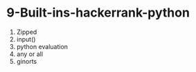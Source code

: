 # 9-Built-ins-hackerrank-python

1) Zipped
2) input()
3) python evaluation
4) any or all
5) ginorts
